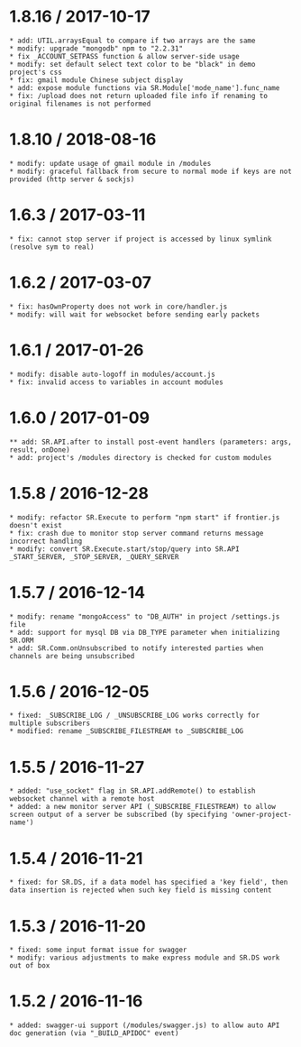 
1.8.16 / 2017-10-17
===================
	* add: UTIL.arraysEqual to compare if two arrays are the same
	* modify: upgrade "mongodb" npm to "2.2.31" 
	* fix _ACCOUNT_SETPASS function & allow server-side usage
	* modify: set default select text color to be "black" in demo project's css
	* fix: gmail module Chinese subject display 
	* add: expose module functions via SR.Module['mode_name'].func_name
	* fix: /upload does not return uploaded file info if renaming to original filenames is not performed

1.8.10 / 2018-08-16
===================
	* modify: update usage of gmail module in /modules
 	* modify: graceful fallback from secure to normal mode if keys are not provided (http server & sockjs)																				

1.6.3 / 2017-03-11
==================
	* fix: cannot stop server if project is accessed by linux symlink (resolve sym to real)

1.6.2 / 2017-03-07
==================
	* fix: hasOwnProperty does not work in core/handler.js
	* modify: will wait for websocket before sending early packets
	
1.6.1 / 2017-01-26
==================
	* modify: disable auto-logoff in modules/account.js
	* fix: invalid access to variables in account modules

1.6.0 / 2017-01-09
==================
	** add: SR.API.after to install post-event handlers (parameters: args, result, onDone)
	* add: project's /modules directory is checked for custom modules

1.5.8 / 2016-12-28
==================
	* modify: refactor SR.Execute to perform "npm start" if frontier.js doesn't exist
	* fix: crash due to monitor stop server command returns message incorrect handling
	* modify: convert SR.Execute.start/stop/query into SR.API _START_SERVER, _STOP_SERVER, _QUERY_SERVER

1.5.7 / 2016-12-14
==================
	* modify: rename "mongoAccess" to "DB_AUTH" in project /settings.js file
	* add: support for mysql DB via DB_TYPE parameter when initializing SR.ORM
	* add: SR.Comm.onUnsubscribed to notify interested parties when channels are being unsubscribed
		
1.5.6 / 2016-12-05
==================
	* fixed: _SUBSCRIBE_LOG / _UNSUBSCRIBE_LOG works correctly for multiple subscribers
	* modified: rename _SUBSCRIBE_FILESTREAM to _SUBSCRIBE_LOG

1.5.5 / 2016-11-27
==================
	* added: "use_socket" flag in SR.API.addRemote() to establish websocket channel with a remote host
	* added: a new monitor server API (_SUBSCRIBE_FILESTREAM) to allow screen output of a server be subscribed (by specifying 'owner-project-name')

1.5.4 / 2016-11-21
==================
	* fixed: for SR.DS, if a data model has specified a 'key field', then data insertion is rejected when such key field is missing content

1.5.3 / 2016-11-20
==================
	* fixed: some input format issue for swagger
	* modify: various adjustments to make express module and SR.DS work out of box
		
1.5.2 / 2016-11-16
==================
	* added: swagger-ui support (/modules/swagger.js) to allow auto API doc generation (via "_BUILD_APIDOC" event)
	